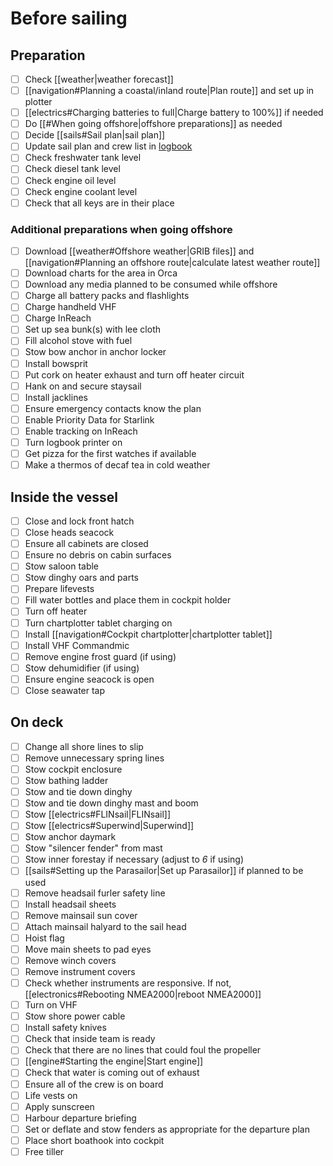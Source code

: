 # Before sailing

## Preparation

- [ ] Check [[weather|weather forecast]]
- [ ] [[navigation#Planning a coastal/inland route|Plan route]] and set up in plotter
- [ ] [[electrics#Charging batteries to full|Charge battery to 100%]] if needed
- [ ] Do [[#When going offshore|offshore preparations]] as needed
- [ ] Decide [[sails#Sail plan|sail plan]]
- [ ] Update sail plan and crew list in [logbook](http://192.168.2.105/admin/#/e/_meri_imperiumi_signalk_logbook)
- [ ] Check freshwater tank level
- [ ] Check diesel tank level
- [ ] Check engine oil level
- [ ] Check engine coolant level
- [ ] Check that all keys are in their place

### Additional preparations when going offshore

- [ ] Download [[weather#Offshore weather|GRIB files]] and [[navigation#Planning an offshore route|calculate latest weather route]]
- [ ] Download charts for the area in Orca
- [ ] Download any media planned to be consumed while offshore
- [ ] Charge all battery packs and flashlights
- [ ] Charge handheld VHF
- [ ] Charge InReach
- [ ] Set up sea bunk(s) with lee cloth
- [ ] Fill alcohol stove with fuel
- [ ] Stow bow anchor in anchor locker
- [ ] Install bowsprit
- [ ] Put cork on heater exhaust and turn off heater circuit
- [ ] Hank on and secure staysail
- [ ] Install jacklines
- [ ] Ensure emergency contacts know the plan
- [ ] Enable Priority Data for Starlink
- [ ] Enable tracking on InReach
- [ ] Turn logbook printer on
- [ ] Get pizza for the first watches if available 
- [ ] Make a thermos of decaf tea in cold weather

## Inside the vessel

* [ ] Close and lock front hatch
* [ ] Close heads seacock
* [ ] Ensure all cabinets are closed
* [ ] Ensure no debris on cabin surfaces
* [ ] Stow saloon table
* [ ] Stow dinghy oars and parts
* [ ] Prepare lifevests
* [ ] Fill water bottles and place them in cockpit holder
* [ ] Turn off heater
* [ ] Turn chartplotter tablet charging on
* [ ] Install [[navigation#Cockpit chartplotter|chartplotter tablet]]
* [ ] Install VHF Commandmic
* [ ] Remove engine frost guard (if using)
* [ ] Stow dehumidifier (if using)
* [ ] Ensure engine seacock is open
* [ ] Close seawater tap

## On deck

- [ ] Change all shore lines to slip
- [ ] Remove unnecessary spring lines
- [ ] Stow cockpit enclosure
- [ ] Stow bathing ladder
- [ ] Stow and tie down dinghy
- [ ] Stow and tie down dinghy mast and boom
- [ ] Stow [[electrics#FLINsail|FLINsail]]
- [ ] Stow [[electrics#Superwind|Superwind]]
- [ ] Stow anchor daymark
- [ ] Stow "silencer fender" from mast
- [ ] Stow inner forestay if necessary (adjust to *6* if using)
- [ ] [[sails#Setting up the Parasailor|Set up Parasailor]] if planned to be used
- [ ] Remove headsail furler safety line
- [ ] Install headsail sheets 
- [ ] Remove mainsail sun cover
- [ ] Attach mainsail halyard to the sail head
- [ ] Hoist flag
- [ ] Move main sheets to pad eyes
- [ ] Remove winch covers
- [ ] Remove instrument covers
- [ ] Check whether instruments are responsive. If not, [[electronics#Rebooting NMEA2000|reboot NMEA2000]]
- [ ] Turn on VHF
- [ ] Stow shore power cable
- [ ] Install safety knives
- [ ] Check that inside team is ready
- [ ] Check that there are no lines that could foul the propeller 
- [ ] [[engine#Starting the engine|Start engine]]
- [ ] Check that water is coming out of exhaust 
- [ ] Ensure all of the crew is on board
- [ ] Life vests on
- [ ] Apply sunscreen
- [ ] Harbour departure briefing
- [ ] Set or deflate and stow fenders as appropriate for the departure plan
- [ ] Place short boathook into cockpit
- [ ] Free tiller
